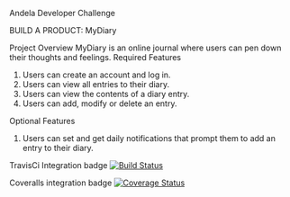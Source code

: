 Andela Developer Challenge

BUILD A PRODUCT: MyDiary

Project Overview
MyDiary is an online journal where users can pen down their thoughts and feelings.
Required Features
1. Users can create an account and log in.
2. Users can view all entries to their diary.
3. Users can view the contents of a diary entry.
4. Users can add, modify or delete an entry.

Optional Features
1. Users can set and get daily notifications that prompt them to add an entry to their diary.

TravisCi Integration badge 
[![Build Status](https://travis-ci.com/okezieobi/MyDiary.svg?branch=development)](https://travis-ci.com/okezieobi/MyDiary)

Coveralls integration badge
[![Coverage Status](https://coveralls.io/repos/github/okezieobi/MyDiary/badge.svg?branch=development)](https://coveralls.io/github/okezieobi/MyDiary?branch=development)